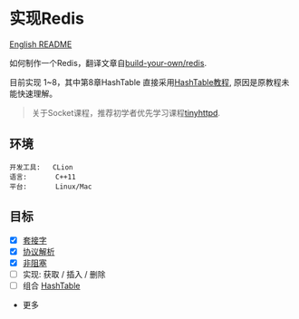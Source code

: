 # 实现Redis

[English README](./README-eng.md)

如何制作一个Redis，翻译文章自[build-your-own/redis](https://build-your-own.org/redis).

目前实现 1~8，其中第8章HashTable 直接采用[HashTable教程](https://github.com/akerdi/build-your-own-hash-table), 原因是原教程未能快速理解。

> 关于Socket课程，推荐初学者优先学习课程[tinyhttpd](https://github.com/akerdi/tinyhttpd).

## 环境

```
开发工具:   CLion
语言:       C++11
平台:       Linux/Mac
```

## 目标

+ [x] [套接字](./tech/01Server.md)
+ [x] [协议解析](./tech/02Protocol.md)
+ [x] [非阻塞](./tech/03NonBlock.md)
+ [ ] 实现: 获取 / 插入 / 删除
+ [ ] 组合 [HashTable](https://github.com/akerdi/build-your-own-hash-table)
+ 更多
